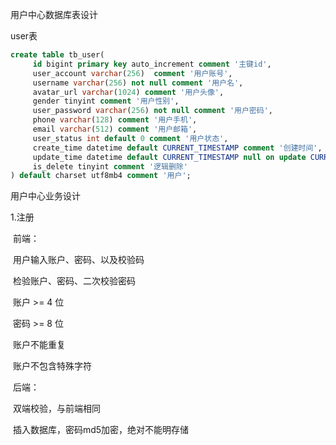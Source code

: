 用户中心数据库表设计

user表

```sql
create table tb_user(
     id bigint primary key auto_increment comment '主键id',
     user_account varchar(256)  comment '用户账号',
     username varchar(256) not null comment '用户名',
     avatar_url varchar(1024) comment '用户头像',
     gender tinyint comment '用户性别',
     user_password varchar(256) not null comment '用户密码',
     phone varchar(128) comment '用户手机',
     email varchar(512) comment '用户邮箱',
     user_status int default 0 comment '用户状态',
     create_time datetime default CURRENT_TIMESTAMP comment '创建时间',
     update_time datetime default CURRENT_TIMESTAMP null on update CURRENT_TIMESTAMP comment '更新时间',
     is_delete tinyint comment '逻辑删除'
) default charset utf8mb4 comment '用户';
```

用户中心业务设计

1.注册

​	 前端：

​			用户输入账户、密码、以及校验码

​			检验账户、密码、二次校验密码

​					账户 >= 4 位

​					密码 >= 8 位

​					账户不能重复

​					账户不包含特殊字符

​	后端：

​			双端校验，与前端相同

​			插入数据库，密码md5加密，绝对不能明存储


